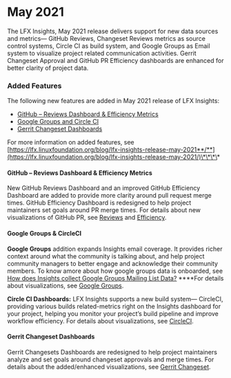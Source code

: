 # May 2021

The LFX Insights, May 2021 release delivers support for new data sources and metrics— GitHub Reviews, Changeset Reviews metrics as source control systems, Circle CI as build system, and Google Groups as Email system to visualize project related communication activities. Gerrit Changeset Approval and GitHub PR Efficiency dashboards are enhanced for better clarity of project data.

### Added Features

The following new features are added in May 2021 release of LFX Insights:

* [GitHub – Reviews Dashboard & Efficiency Metrics](./#github-reviews-dashboard-and-efficiency-metrics)
* [Google Groups and Circle CI](./#google-groups-and-circleci)
* [Gerrit Changeset Dashboards](./#gerrit-changeset-dashboards)

For more information on added features, see [https://lfx.linuxfoundation.org/blog/lfx-insights-release-may-2021**/**](https://lfx.linuxfoundation.org/blog/lfx-insights-release-may-2021/)\*\*\*\*

#### **GitHub – Reviews Dashboard & Efficiency Metrics**

New GitHub Reviews Dashboard and an improved GitHub Efficiency Dashboard are added to provide more clarity around pull request merge times. GitHub Efficiency Dashboard is redesigned to help project maintainers set goals around PR merge times. For details about new visualizations of GitHub PR, see [Reviews](../technical-metrics/pull-request-management/github-pr.md#reviews) and [Efficiency](../technical-metrics/pull-request-management/github-pr.md#efficiency).

#### **Google Groups & CircleCI**

**Google Groups** addition expands Insights email coverage. It provides richer context around what the community is talking about, and help project community managers to better engage and acknowledge their community members.  To know amore about how google groups data is onboarded, see [How does Insights collect Google Groups Mailing List Data?](../insights-faqs.md#how-does-insights-collect-google-groups-mailing-list-data) ****For details about visualizations, see [Google Groups](../collaboration-metrics/mailing-list/google-groups.md).

**Circle CI Dashboards:** LFX Insights supports a new build system— CircleCI, providing various builds related-metrics right on the Insights dashboard for your project, helping you monitor your project’s build pipeline and improve workflow efficiency. For details about visualizations, see [CircleCI](../technical-metrics/ci-cd/circle-ci.md).

#### Gerrit Changeset Dashboards

Gerrit Changesets Dashboards are redesigned to help project maintainers analyze and set goals around changeset approvals and merge times. For details about the added/enhanced visualizations, see [Gerrit Changeset](../technical-metrics/pull-request-management/gerrit-changeset.md).

